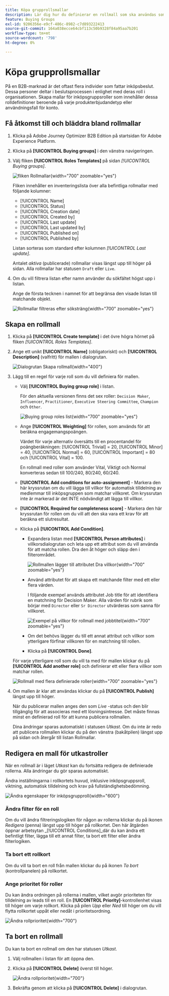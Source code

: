 ```yaml
---
title: Köpa grupprollsmallar
description: Lär dig hur du definierar en rollmall som ska användas som en köpgruppskomponent.
feature: Buying Groups
exl-id: 9206356e-e9cf-486c-8982-c7d893222413
source-git-commit: 164a038ecce64cbf113c50b9328f84a95aa7b201
workflow-type: tm+mt
source-wordcount: '798'
ht-degree: 0%

---
```


# Köpa grupprollsmallar

På en B2B-marknad är det oftast flera individer som fattar inköpsbeslut. Dessa personer deltar i beslutsprocessen i enlighet med deras roll i organisationen. Skapa mallar för inköpsgruppsroller som innehåller dessa rolldefinitioner beroende på varje produkterbjudandetyp eller användningsfall för konto.

## Få åtkomst till och bläddra bland rollmallar

1. Klicka på Adobe Journey Optimizer B2B Edition på startsidan för Adobe Experience Platform.

1. Klicka på **[!UICONTROL Buying groups]** i den vänstra navigeringen.

1. Välj fliken **[!UICONTROL Roles Templates]** på sidan _[!UICONTROL Buying groups]_.

   ![fliken Rollmallar](assets/roles-templates-tab.png){width="700" zoomable="yes"}

   Fliken innehåller en inventeringslista över alla befintliga rollmallar med följande kolumner:

   * [!UICONTROL Name]
   * [!UICONTROL Status]
   * [!UICONTROL Creation date]
   * [!UICONTROL Created by]
   * [!UICONTROL Last update]
   * [!UICONTROL Last updated by]
   * [!UICONTROL Published on]
   * [!UICONTROL Published by]

   Listan sorteras som standard efter kolumnen _[!UICONTROL Last update]_.

   Antalet _aktiva_ (publicerade) rollmallar visas längst upp till höger på sidan. Alla rollmallar har statusen `Draft` eller `Live`.

1. Om du vill filtrera listan efter namn använder du sökfältet högst upp i listan.

   Ange de första tecknen i namnet för att begränsa den visade listan till matchande objekt.

   ![Rollmallar filtreras efter söksträng](assets/roles-templates-search.png){width="700" zoomable="yes"}

## Skapa en rollmall

1. Klicka på **[!UICONTROL Create template]** i det övre högra hörnet på fliken _[!UICONTROL Roles Templates]_.

1. Ange ett unikt **[!UICONTROL Name]** (obligatoriskt) och **[!UICONTROL Description]** (valfritt) för mallen i dialogrutan.

   ![Dialogrutan Skapa rollmall](assets/roles-template-create-dialog.png){width="400"}

1. Lägg till en regel för varje roll som du vill definiera för mallen.

   * Välj **[!UICONTROL Buying group role]** i listan.

     För den aktuella versionen finns det sex roller: `Decision Maker`, `Influencer`, `Practitioner`, `Executive Steering Committee`, `Champion` och `Other`.

     ![Buying group roles list](./assets/roles-template-create-roles-list.png){width="700" zoomable="yes"}

   * Ange **[!UICONTROL Weighting]** för rollen, som används för att beräkna engagemangspoängen.

     Värdet för varje alternativ översätts till en procentandel för poängberäkningen: [!UICONTROL Trivial] = 20, [!UICONTROL Minor] = 40, [!UICONTROL Normal] = 60, [!UICONTROL Important] = 80 och [!UICONTROL Vital] = 100.

     En rollmall med roller som använder Vital, Viktigt och Normal konverteras sedan till 100/240, 80/240, 60/240.

   * **[!UICONTROL Add conditions for auto-assignment]** - Markera den här kryssrutan om du vill lägga till villkor för automatisk tilldelning av medlemmar till inköpsgruppen som matchar villkoret. Om kryssrutan inte är markerad är det INTE nödvändigt att lägga till villkor.

   * **[!UICONTROL Required for completeness score]** - Markera den här kryssrutan för rollen om du vill att den ska vara ett krav för att beräkna ett slutresultat.

   * Klicka på **[!UICONTROL Add Condition]**.

      * Expandera listan med **[!UICONTROL Person attributes]** i villkorsdialogrutan och leta upp ett attribut som du vill använda för att matcha rollen. Dra den åt höger och släpp den i filterområdet.

        ![Rollmallen lägger till attributet Dra villkor](assets/roles-template-role-attribute.png){width="700" zoomable="yes"}

      * Använd attributet för att skapa ett matchande filter med ett eller flera värden.

        I följande exempel används attributet Job title för att identifiera en matchning för Decision Maker. Alla värden för rubrik som börjar med `Director` eller `Sr Director` utvärderas som sanna för villkoret.

        ![Exempel på villkor för rollmall med jobbtitel](assets/roles-template-condition-example-job-title.png){width="700" zoomable="yes"}

      * Om det behövs lägger du till ett annat attribut och villkor som ytterligare förfinar villkoren för en matchning till rollen.

      * Klicka på **[!UICONTROL Done]**.

   För varje ytterligare roll som du vill ta med för mallen klickar du på **[!UICONTROL Add another role]** och definierar ett eller flera villkor som matchar rollen.

   ![Rollmall med flera definierade roller](assets/roles-template-multiple-roles.png){width="700" zoomable="yes"}

1. Om mallen är klar att användas klickar du på **[!UICONTROL Publish]** längst upp till höger.

   När du publicerar mallen anges den som _Live_ -status och den blir tillgänglig för att associeras med ett lösningsintresse. Det måste finnas minst en definierad roll för att kunna publicera rollmallen.

   Dina ändringar sparas automatiskt i statusen _Utkast_. Om du inte är redo att publicera rollmallen klickar du på den vänstra (bakåtpilen) längst upp på sidan och återgår till listan Rollmallar.

## Redigera en mall för utkastroller

När en rollmall är i läget _Utkast_ kan du fortsätta redigera de definierade rollerna. Alla ändringar du gör sparas automatiskt.

Ändra inställningarna i rollkortets huvud, inklusive inköpsgruppsroll, viktning, automatisk tilldelning och krav på fullständighetsbedömning.

![Ändra egenskaper för inköpsgrupproll](./assets/roles-template-role-properties.png){width="600"}

### Ändra filter för en roll

Om du vill ändra filtreringslogiken för någon av rollerna klickar du på ikonen _Redigera_ (penna) längst upp till höger på rollkortet. Den här åtgärden öppnar arbetsytan _[!UICONTROL Conditions]_där du kan ändra ett befintligt filter, lägga till ett annat filter, ta bort ett filter eller ändra filterlogiken.

### Ta bort ett rollkort

Om du vill ta bort en roll från mallen klickar du på ikonen _Ta bort_ (kontrollpanelen) på rollkortet.

### Ange prioritet för roller

Du kan ändra ordningen på rollerna i mallen, vilket avgör prioriteten för tilldelning av leads till en roll. En **[!UICONTROL Priority]**-kontrollenhet visas till höger om varje rollkort. Klicka på pilen _Upp_ eller _Ned_ till höger om du vill flytta rollkortet uppåt eller nedåt i prioritetsordning.

![Ändra rollprioritet](./assets/roles-template-role-priority.png){width="700"}

## Ta bort en rollmall

Du kan ta bort en rollmall om den har statusen _Utkast_.

1. Välj rollmallen i listan för att öppna den.

1. Klicka på **[!UICONTROL Delete]** överst till höger.

   ![Ändra rollprioritet](./assets/roles-template-delete.png){width="700"}

1. Bekräfta genom att klicka på **[!UICONTROL Delete]** i dialogrutan.
